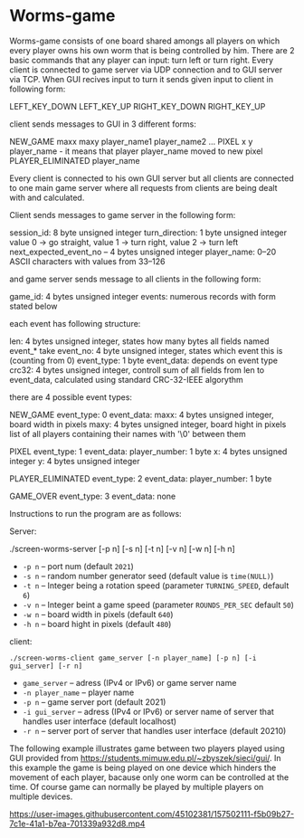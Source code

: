 # Worms-game

Worms-game consists of one board shared amongs all players on which every player owns his own worm that is being controlled by him. There are 2 basic commands that any player can input: turn left or turn right. Every client is connected to game server via UDP connection and to GUI server via TCP. When GUI recives input to turn it sends given input to client in following form: 

LEFT_KEY_DOWN
LEFT_KEY_UP
RIGHT_KEY_DOWN
RIGHT_KEY_UP

client sends messages to GUI in 3 different forms:

NEW_GAME maxx maxy player_name1 player_name2 …
PIXEL x y player_name - it means that player player_name moved to new pixel
PLAYER_ELIMINATED player_name

Every client is connected to his own GUI server but all clients are connected to one main game server where all requests from clients are being dealt with and calculated.

Client sends messages to game server in the following form:

session_id: 8 byte unsigned integer
turn_direction: 1 byte unsigned integer value 0 → go straight, value 1 → turn right, value 2 → turn left
next_expected_event_no – 4 bytes unsigned integer
player_name: 0–20 ASCII characters with values from 33–126

and game server sends message to all clients in the following form:

game_id: 4 bytes unsigned integer
events: numerous records with form stated below

each event has following structure:

len: 4 bytes unsigned integer, states how many bytes all fields named event_* take
event_no: 4 byte unsigned integer, states which event this is (counting from 0)
event_type: 1 byte
event_data: depends on event type
crc32: 4 bytes unsigned integer, controll sum of all fields from len to event_data, calculated using standard CRC-32-IEEE algorythm

there are 4 possible event types:

NEW_GAME
 event_type: 0
 event_data:
  maxx: 4 bytes unsigned integer, board width in pixels
  maxy: 4 bytes unsigned integer, board hight in pixels
  list of all players containing their names with '\0' between them
 
PIXEL
 event_type: 1
 event_data:
  player_number: 1 byte
  x: 4 bytes unsigned integer
  y: 4 bytes unsigned integer
 
PLAYER_ELIMINATED
 event_type: 2
 event_data:
  player_number: 1 byte
 
GAME_OVER
 event_type: 3
 event_data: none

Instructions to run the program are as follows:

Server:

./screen-worms-server [-p n] [-s n] [-t n] [-v n] [-w n] [-h n]

  * `-p n` – port num (default `2021`)
  * `-s n` – random number generator seed (default value is `time(NULL)`)
  * `-t n` – Integer being a rotation speed
    (parameter `TURNING_SPEED`, default `6`)
  * `-v n` – Integer beint a game speed
    (parameter `ROUNDS_PER_SEC` default `50`)
  * `-w n` – board width in pixels (default `640`)
  * `-h n` – board hight in pixels (default `480`)

client:

    ./screen-worms-client game_server [-n player_name] [-p n] [-i gui_server] [-r n]
 * `game_server` – adress (IPv4 or IPv6) or game server name
 * `-n player_name` – player name
 * `-p n` – game server port (default 2021)
 * `-i gui_server` – adress (IPv4 or IPv6) or server name of server that handles user interface (default localhost)
 * `-r n` – server port of server that handles user interface (default 20210)

The following example illustrates game between two players played using GUI provided from https://students.mimuw.edu.pl/~zbyszek/sieci/gui/. In this example the game is being played on one device which hinders the movement of each player, bacause only one worm can be controlled at the time. Of course game can normally be played by multiple players on multiple devices.

https://user-images.githubusercontent.com/45102381/157502111-f5b09b27-7c1e-41a1-b7ea-701339a932d8.mp4

